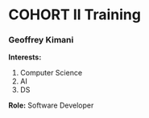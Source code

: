 # COHORT II Training

### Geoffrey Kimani

**Interests:**
1. Computer Science
2. AI
3. DS

**Role:** Software Developer
